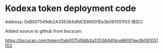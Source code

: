 # Kodexa token deployment code

Address: 0xB007549db2A335364dfdCE86001Ee3b081051f03 (BSC)

Added source to github from bscscan:

https://bscscan.com/token/0xb007549db2a335364dfdce86001ee3b081051f03
